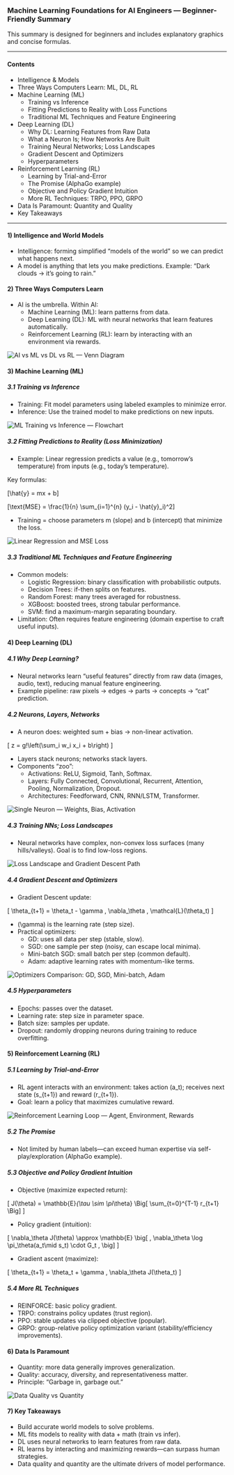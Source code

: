 
### Machine Learning Foundations for AI Engineers — Beginner-Friendly Summary


This summary is designed for beginners and includes explanatory graphics and concise formulas.

---

#### Contents
- Intelligence & Models
- Three Ways Computers Learn: ML, DL, RL
- Machine Learning (ML)
  - Training vs Inference
  - Fitting Predictions to Reality with Loss Functions
  - Traditional ML Techniques and Feature Engineering
- Deep Learning (DL)
  - Why DL: Learning Features from Raw Data
  - What a Neuron Is; How Networks Are Built
  - Training Neural Networks; Loss Landscapes
  - Gradient Descent and Optimizers
  - Hyperparameters
- Reinforcement Learning (RL)
  - Learning by Trial-and-Error
  - The Promise (AlphaGo example)
  - Objective and Policy Gradient Intuition
  - More RL Techniques: TRPO, PPO, GRPO
- Data Is Paramount: Quantity and Quality
- Key Takeaways

---

#### 1) Intelligence and World Models
- Intelligence: forming simplified “models of the world” so we can predict what happens next.
- A model is anything that lets you make predictions. Example: “Dark clouds → it’s going to rain.”


#### 2) Three Ways Computers Learn
- AI is the umbrella. Within AI:
  - Machine Learning (ML): learn patterns from data.
  - Deep Learning (DL): ML with neural networks that learn features automatically.
  - Reinforcement Learning (RL): learn by interacting with an environment via rewards.

![AI vs ML vs DL vs RL — Venn Diagram](https://cdn.abacus.ai/images/9de2046b-7488-4a8c-a98f-1d63e261f657.png)


#### 3) Machine Learning (ML)

##### 3.1 Training vs Inference
- Training: Fit model parameters using labeled examples to minimize error.
- Inference: Use the trained model to make predictions on new inputs.

![ML Training vs Inference — Flowchart](https://cdn.abacus.ai/images/174915d6-d477-46e3-821e-77bb6e70889c.png)

##### 3.2 Fitting Predictions to Reality (Loss Minimization)
- Example: Linear regression predicts a value (e.g., tomorrow’s temperature) from inputs (e.g., today’s temperature).

Key formulas:

\[\hat{y} = mx + b\]

\[\text{MSE} = \frac{1}{n} \sum_{i=1}^{n} (y_i - \hat{y}_i)^2\]

- Training = choose parameters m (slope) and b (intercept) that minimize the loss.

![Linear Regression and MSE Loss](https://cdn.abacus.ai/images/babc091b-31d4-489a-864a-afb3fba6ef82.png)

##### 3.3 Traditional ML Techniques and Feature Engineering
- Common models:
  - Logistic Regression: binary classification with probabilistic outputs.
  - Decision Trees: if-then splits on features.
  - Random Forest: many trees averaged for robustness.
  - XGBoost: boosted trees, strong tabular performance.
  - SVM: find a maximum-margin separating boundary.
- Limitation: Often requires feature engineering (domain expertise to craft useful inputs).


#### 4) Deep Learning (DL)

##### 4.1 Why Deep Learning?
- Neural networks learn “useful features” directly from raw data (images, audio, text), reducing manual feature engineering.
- Example pipeline: raw pixels → edges → parts → concepts → “cat” prediction.

##### 4.2 Neurons, Layers, Networks
- A neuron does: weighted sum + bias → non-linear activation.

\[ z = g\!\left(\sum_i w_i x_i + b\right) \]

- Layers stack neurons; networks stack layers.
- Components “zoo”:
  - Activations: ReLU, Sigmoid, Tanh, Softmax.
  - Layers: Fully Connected, Convolutional, Recurrent, Attention, Pooling, Normalization, Dropout.
  - Architectures: Feedforward, CNN, RNN/LSTM, Transformer.

![Single Neuron — Weights, Bias, Activation](https://cdn.abacus.ai/images/b7c3cec5-2e34-44d4-8c8b-cd700965b43c.png)

##### 4.3 Training NNs; Loss Landscapes
- Neural networks have complex, non-convex loss surfaces (many hills/valleys). Goal is to find low-loss regions.

![Loss Landscape and Gradient Descent Path](https://cdn.abacus.ai/images/4d93e314-3364-4c1c-a5ba-a3a7bec63321.png)

##### 4.4 Gradient Descent and Optimizers
- Gradient Descent update:

\[ \theta_{t+1} = \theta_t - \gamma \, \nabla_\theta \, \mathcal{L}(\theta_t) \]

  - \(\gamma\) is the learning rate (step size).
- Practical optimizers:
  - GD: uses all data per step (stable, slow).
  - SGD: one sample per step (noisy, can escape local minima).
  - Mini-batch SGD: small batch per step (common default).
  - Adam: adaptive learning rates with momentum-like terms.

![Optimizers Comparison: GD, SGD, Mini-batch, Adam](https://cdn.abacus.ai/images/d32afcf6-19d6-45c3-aaf8-a0096d748665.png)

##### 4.5 Hyperparameters
- Epochs: passes over the dataset.
- Learning rate: step size in parameter space.
- Batch size: samples per update.
- Dropout: randomly dropping neurons during training to reduce overfitting.


#### 5) Reinforcement Learning (RL)

##### 5.1 Learning by Trial-and-Error
- RL agent interacts with an environment: takes action \(a_t\); receives next state \(s_{t+1}\) and reward \(r_{t+1}\).
- Goal: learn a policy that maximizes cumulative reward.

![Reinforcement Learning Loop — Agent, Environment, Rewards](https://cdn.abacus.ai/images/9df9286b-1f95-4fc5-855c-e438f6587f85.png)

##### 5.2 The Promise
- Not limited by human labels—can exceed human expertise via self-play/exploration (AlphaGo example).

##### 5.3 Objective and Policy Gradient Intuition
- Objective (maximize expected return):

\[ J(\theta) = \mathbb{E}_{\tau \sim \pi_\theta} \Big[ \sum_{t=0}^{T-1} r_{t+1} \Big] \]

- Policy gradient (intuition):

\[ \nabla_\theta J(\theta) \approx \mathbb{E} \big[ \, \nabla_\theta \log \pi_\theta(a_t\mid s_t) \cdot G_t \, \big] \]

- Gradient ascent (maximize):

\[ \theta_{t+1} = \theta_t + \gamma \, \nabla_\theta J(\theta_t) \]

##### 5.4 More RL Techniques
- REINFORCE: basic policy gradient.
- TRPO: constrains policy updates (trust region).
- PPO: stable updates via clipped objective (popular).
- GRPO: group-relative policy optimization variant (stability/efficiency improvements).


#### 6) Data Is Paramount
- Quantity: more data generally improves generalization.
- Quality: accuracy, diversity, and representativeness matter.
- Principle: “Garbage in, garbage out.”

![Data Quality vs Quantity](https://cdn.abacus.ai/images/e5c861ee-4a47-4a73-9fb7-2fa9bbbd0637.png)


#### 7) Key Takeaways
- Build accurate world models to solve problems.
- ML fits models to reality with data + math (train vs infer).
- DL uses neural networks to learn features from raw data.
- RL learns by interacting and maximizing rewards—can surpass human strategies.
- Data quality and quantity are the ultimate drivers of model performance.
